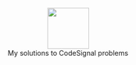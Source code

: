 <p align="center">
    <a href="https://app.codesignal.com/profile/pradippatil">
        <img height=85 src="https://codesignal.com/wp-content/uploads/2018/05/Asset-1.svg">
    </a>
    <br>My solutions to CodeSignal problems
</p>

